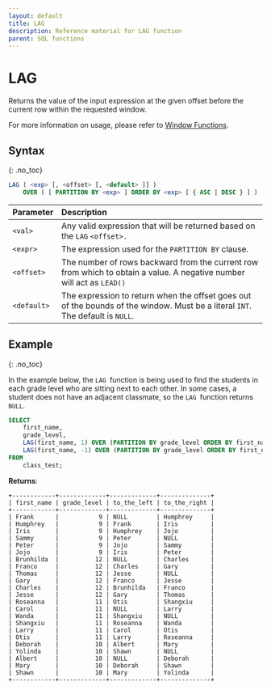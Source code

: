 ```yaml
---
layout: default
title: LAG
description: Reference material for LAG function
parent: SQL functions
---
```


# LAG

Returns the value of the input expression at the given offset before the current row within the requested window.

For more information on usage, please refer to [Window Functions](./window-functions.md).

## Syntax
{: .no_toc}

```sql
LAG ( <exp> [, <offset> [, <default> ]] )
    OVER ( [ PARTITION BY <exp> ] ORDER BY <exp> [ { ASC | DESC } ] )
```

| Parameter   | Description                                                                                                                  |
| :----------- | :---------------------------------------------------------------------------------------------------------------------------- |
| `<val>`     | Any valid expression that will be returned based on the `LAG` `<offset>.`                                                    |
| `<expr>`    | The expression used for the `PARTITION BY` clause.                                                                           |
| `<offset>`  | The number of rows backward from the current row from which to obtain a value. A negative number will act as `LEAD()`        |
| `<default>` | The expression to return when the offset goes out of the bounds of the window. Must be a literal `INT`. The default is `NULL`. |

## Example
{: .no_toc}

In the example below, the `LAG `function is being used to find the students in each grade level who are sitting next to each other. In some cases, a student does not have an adjacent classmate, so the `LAG `function returns `NULL`.

```sql
SELECT
	first_name,
	grade_level,
	LAG(first_name, 1) OVER (PARTITION BY grade_level ORDER BY first_name ) AS to_the_left,
	LAG(first_name, -1) OVER (PARTITION BY grade_level ORDER BY first_name ) AS to_the_right
FROM
	class_test;
```

**Returns**:

```
+------------+-------------+-------------+--------------+
| first_name | grade_level | to_the_left | to_the_right |
+------------+-------------+-------------+--------------+
| Frank      |           9 | NULL        | Humphrey     |
| Humphrey   |           9 | Frank       | Iris         |
| Iris       |           9 | Humphrey    | Jojo         |
| Sammy      |           9 | Peter       | NULL         |
| Peter      |           9 | Jojo        | Sammy        |
| Jojo       |           9 | Iris        | Peter        |
| Brunhilda  |          12 | NULL        | Charles      |
| Franco     |          12 | Charles     | Gary         |
| Thomas     |          12 | Jesse       | NULL         |
| Gary       |          12 | Franco      | Jesse        |
| Charles    |          12 | Brunhilda   | Franco       |
| Jesse      |          12 | Gary        | Thomas       |
| Roseanna   |          11 | Otis        | Shangxiu     |
| Carol      |          11 | NULL        | Larry        |
| Wanda      |          11 | Shangxiu    | NULL         |
| Shangxiu   |          11 | Roseanna    | Wanda        |
| Larry      |          11 | Carol       | Otis         |
| Otis       |          11 | Larry       | Roseanna     |
| Deborah    |          10 | Albert      | Mary         |
| Yolinda    |          10 | Shawn       | NULL         |
| Albert     |          10 | NULL        | Deborah      |
| Mary       |          10 | Deborah     | Shawn        |
| Shawn      |          10 | Mary        | Yolinda      |
+------------+-------------+-------------+--------------+
```
